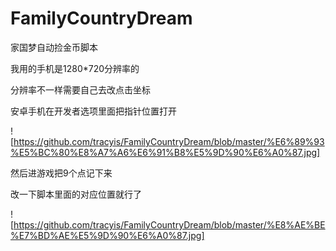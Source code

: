# FamilyCountryDream
家国梦自动捡金币脚本
  
我用的手机是1280*720分辨率的

分辨率不一样需要自己去改点击坐标

安卓手机在开发者选项里面把指针位置打开

![https://github.com/tracyis/FamilyCountryDream/blob/master/%E6%89%93%E5%BC%80%E8%A7%A6%E6%91%B8%E5%9D%90%E6%A0%87.jpg]

然后进游戏把9个点记下来

改一下脚本里面的对应位置就行了

![https://github.com/tracyis/FamilyCountryDream/blob/master/%E8%AE%BE%E7%BD%AE%E5%9D%90%E6%A0%87.jpg]

